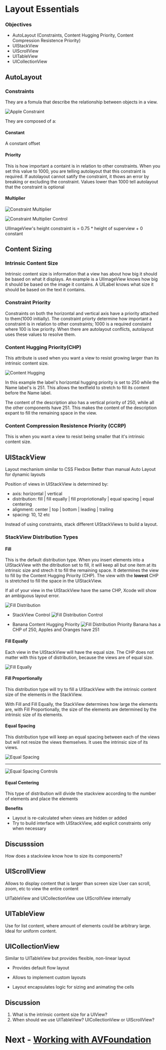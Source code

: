 # Layout Essentials

### Objectives

- AutoLayout (Constraints, Content Hugging Priority, Content Compression Resistence Priority)
- UIStackView
- UIScrollView
- UITableView
- UICollectionView

## AutoLayout

### Constraints
They are a fomula that describe the relationship between objects in a view.

![Apple Constraint](apple-constraint.png)

They are composed of a:

#### Constant
A constant offset
    
#### Priority
This is how important a containt is in relation to other constraints.
When you set this value to 1000, you are telling autolayout that this constraint is required. If autolayout cannot satify the constraint, it thows an error by breaking or excluding the constraint.
Values lower than 1000 tell autolayout that the constraint is optional

#### Multiplier
![Constraint Multiplier](constraint-multiplier.png)

![Constraint Multiplier Control](constraint-multiplier-control.png)

UIImageView's height constraint is = 0.75 * height of superview + 0 constant

## Content Sizing
### Intrinsic Content Size
Intrinsic content size is information that a view has about how big it should be based on what it displays.
An example is a UIImageView knows how big it should be based on the image it contains. 
A UILabel knows what size it should be based on the text it contains.

### Constraint Priority
Constraints on both the horizontal and vertical axis have a priority attached to them(1000 initially).
The constraint priorty determine how important a constraint is in relation to other constraints; 1000 is a required constaint where 100 is low priority.
When there are autolayout conflicts, autolayout uses these values to resolve them. 

### Content Hugging Priority(CHP)

This attribute is used when you want a view to resist growing larger than its intrinsic content size.


![Content Hugging](content-hugging-priority.png) 

In this example the label's horizontal hugging priority is set to 250 while the Name label's is 251. This allows the textfield to stretch to fill its content before the Name label.

The content of the description also has a vertical priority of 250, while all the other components have 251.
This makes the content of the description expant to fill the remaining space in the view.


### Content Compression Resistence Priority (CCRP)

This is when you want a view to resist being smaller that it's intrinsic content size.

## UIStackView
Layout mechanism similar to CSS Flexbox
Better than manual Auto Layout for dynamic layouts

Position of views in UIStackView is determined by:
- axis: horizontal | vertical
- distribution: fill | fill equally | fill propriotionally | equal spacing | equal centering
- alignment: center | top | bottom | leading | trailing
- spacing: 10, 12 etc

Instead of using constraints, stack different
UIStackViews to build a layout.

### StackView Distribution Types
#### Fill

This is the default distribution type.
When you insert elements into a UIStackView with the ditribution set to fill, it will keep all but one item at its intrinsic size and strech it to fill the remaining space.
It determines the view to fill by the Content Hugging Priority (CHP). The view with the **lowest** CHP is stretched to fill the space in the UIStackView.

If all of your view in the UIStackView have the same CHP, Xcode will show an ambiguous layout error.

![Fill Distribution](fill-dist.png)

- StackView Control
![Fill Distribution Control](fill-dist-control.png)


- Banana Content Hugging Priority
![Fill Distribution Priority](fill-dist-priority.png)
Banana has a CHP of 250, Apples and Oranges have 251

#### Fill Equally 

Each view in the UIStackView will have the equal size. The CHP does not matter with this type of distribution, because the views are of equal size.

![Fill Equally](fill-equally-dist.png)

#### Fill Proportionally

This distribution type will try to fill a UIStackView with the intrinsic content size of the elements in the StackView.

With Fill and Fill Equally, the StackView determines how large the elements are, with Fill Proportionally, the size of the elements are determined by the intrinsic size of its elements.


#### Equal Spacing

This distribution type will keep an equal spacing between each of the views but will not resize the views themselves.
It uses the intrinsic size of its views.

![Equal Spacing](equal-spacing.png)

- --

![Equal Spacing Controls](equal-spacing-controls.png)


#### Equal Centering

This type of distribution will divide the stackview according to the number of elements and place the elements 

**Benefits**

- Layout is re-calculated when views are
hidden or added
- Try to build interface with UIStackView, add
explicit constraints only when necessary


## Discusssion
How does a stackview know how to size its components?


## UIScrollView

Allows to display content that is larger than screen size User can scroll,
zoom, etc to view the entire content

UITableView and UICollectionView use UIScrollView internally

## UITableView

Use for list content, where amount of elements could be arbitrary large.
Ideal for uniform content.


## UICollectionView

Similar to UITableView but provides flexible, non-linear layout

- Provides default flow layout

- Allows to implement custom layouts

- Layout encapsulates logic for sizing and animating the cells


## Discussion

1. What is the intrinsic content size for a UIView?
1. When should we use UITableView? UICollectionView or UIScrollView?


# Next - [Working with AVFoundation](../09-Working-with-AVFoundation-Playing-Videos/Readme.md)